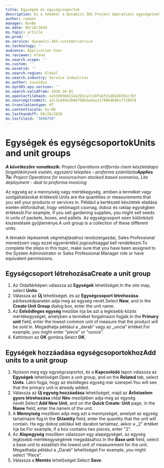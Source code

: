 ```yaml
---
title: Egységek és egységcsoportok
description: Ez a témakör a Dynamics 365 Project Operations egységeinek és egységcsoportjainak létrehozásáról nyújt információkat.
author: rumant
manager: AnnBe
ms.date: 09/18/2020
ms.topic: article
ms.prod: ''
ms.service: dynamics-365-customerservice
ms.technology: ''
audience: Application User
ms.reviewer: kfend
ms.search.scope: ''
ms.custom: ''
ms.assetid: ''
ms.search.region: Global
ms.search.industry: Service industries
ms.author: suvaidya
ms.dyn365.ops.version: ''
ms.search.validFrom: 2020-10-01
ms.openlocfilehash: ea5399368214a293ca7c10fabf21d82407b5c76f
ms.sourcegitcommit: a2c3cd49a3b667b8b5edaa31788b4b9b1f728d78
ms.translationtype: HT
ms.contentlocale: hu-HU
ms.lasthandoff: 09/28/2020
ms.locfileid: "3898759"
---
```

# <a name="units-and-unit-groups"></a><span data-ttu-id="ab458-103">Egységek és egységcsoportok</span><span class="sxs-lookup"><span data-stu-id="ab458-103">Units and unit groups</span></span>

<span data-ttu-id="ab458-104">_**A következőre vonatkozik:** Project Operations erőforrás-/nem készletalapú forgatókönyvek esetén, egyszerű telepítés – proforma számlázás_</span><span class="sxs-lookup"><span data-stu-id="ab458-104">_**Applies To:** Project Operations for resource/non-stocked based scenarios, Lite deployment - deal to proforma invoicing_</span></span>

<span data-ttu-id="ab458-105">Az egység az a mennyiség vagy mértékegység, amiben a terméket vagy szolgáltatásokat értékesíti.</span><span class="sxs-lookup"><span data-stu-id="ab458-105">Units are the quantities or measurements that you sell your products or services in.</span></span> <span data-ttu-id="ab458-106">Például a kertészeti készletek eladása esetén előfordulhat, hogy vetőmagot csomag, doboz és raklap egységben értékesíti.</span><span class="sxs-lookup"><span data-stu-id="ab458-106">For example, if you sell gardening supplies, you might sell seeds in units of packets, boxes, and pallets.</span></span> <span data-ttu-id="ab458-107">Az egységcsoport ezen különböző kiszerelések gyűjteménye.</span><span class="sxs-lookup"><span data-stu-id="ab458-107">A unit group is a collection of these different units.</span></span>

<span data-ttu-id="ab458-108">A témakör lépéseinek végrehajtásához rendszergazdai, Sales Professional menedzseri vagy ezzel egyenértékű jogosultsággal kell rendelkezni.</span><span class="sxs-lookup"><span data-stu-id="ab458-108">To complete the steps in this topic, make sure that you have been assigned to the System Administrator or Sales Professional Manager role or have equivalent permissions.</span></span>

## <a name="create-a-unit-group"></a><span data-ttu-id="ab458-109">Egységcsoport létrehozása</span><span class="sxs-lookup"><span data-stu-id="ab458-109">Create a unit group</span></span>

1. <span data-ttu-id="ab458-110">Az Oldaltérképen válassza az **Egységek** lehetőséget.</span><span class="sxs-lookup"><span data-stu-id="ab458-110">In the site map, select **Units**.</span></span>
2. <span data-ttu-id="ab458-111">Válassza az **Új** lehetőséget, és az **Egységcsoport létrehozása** párbeszédpanelen adja meg az egység nevét.</span><span class="sxs-lookup"><span data-stu-id="ab458-111">Select **New**, and in the **Create Unit Group** dialog box, enter the unit name.</span></span>
3. <span data-ttu-id="ab458-112">Az **Eelsődleges egység** mezőbe írja be azt a legkisebb közös mértékegységet, amelyben a terméket forgalmazni fogják.</span><span class="sxs-lookup"><span data-stu-id="ab458-112">In the **Primary unit** field, enter the lowest common unit of measure that the product will be sold in.</span></span> <span data-ttu-id="ab458-113">Megadhatja például a „darab” vagy az „uncia” értéket.</span><span class="sxs-lookup"><span data-stu-id="ab458-113">For example, you might enter "piece" or "ounce".</span></span>
4. <span data-ttu-id="ab458-114">Kattintson az **OK** gombra.</span><span class="sxs-lookup"><span data-stu-id="ab458-114">Select **OK**.</span></span>

## <a name="add-units-to-a-unit-group"></a><span data-ttu-id="ab458-115">Egységek hozzáadása egységcsoportokhoz</span><span class="sxs-lookup"><span data-stu-id="ab458-115">Add units to a unit group</span></span>

1. <span data-ttu-id="ab458-116">Nyisson meg egy egységcsoportot, és a **Kapcsolódó** lapon válassza az **Egységek** lehetőséget.</span><span class="sxs-lookup"><span data-stu-id="ab458-116">Open a unit group, and on the **Related** tab, select **Units**.</span></span> <span data-ttu-id="ab458-117">Látni fogja, hogy az elsődleges egység már szerepel.</span><span class="sxs-lookup"><span data-stu-id="ab458-117">You will see that the primary unit is already added.</span></span>
2. <span data-ttu-id="ab458-118">Válassza az **Új egység hozzáadása** lehetőséget, majd az **Árlistaelem gyors létrehozása** oldal **Név** mezőjében adja meg az egység nevét.</span><span class="sxs-lookup"><span data-stu-id="ab458-118">Select **Add New Unit**, and on the **Quick Create: Unit** page, in the **Name** field, enter the nanem of the unit.</span></span>
3. <span data-ttu-id="ab458-119">A **Mennyiség** mezőben adja meg azt a mennyiséget, amelyet az egység tartalmazni fog.</span><span class="sxs-lookup"><span data-stu-id="ab458-119">In the **QUantity** field, enter the quantity that the unit will contain.</span></span> <span data-ttu-id="ab458-120">Ha egy doboz például két darabot tartalmaz, akkor a „2” értéket írja be.</span><span class="sxs-lookup"><span data-stu-id="ab458-120">For example, if a box contains two pieces, enter "2".</span></span> 
4. <span data-ttu-id="ab458-121">Az **Alapegység** mezőben válasszon egy alapegységet, az egység legkisebb mértékegységének megadásához.</span><span class="sxs-lookup"><span data-stu-id="ab458-121">In the **Base unit** field, select a base unit to establish the lowest unit of measurement for the unit.</span></span> <span data-ttu-id="ab458-122">Megadhatja például a „Darab” lehetőséget.</span><span class="sxs-lookup"><span data-stu-id="ab458-122">For example, you might select "Piece".</span></span>
5. <span data-ttu-id="ab458-123">Válassza a **Mentés** lehetőséget.</span><span class="sxs-lookup"><span data-stu-id="ab458-123">Select **Save**:</span></span>
